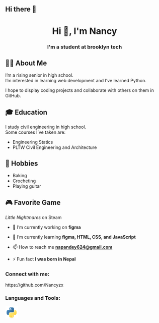 ## Hi there 👋
<h1 align="center">Hi 👋, I'm Nancy</h1>
<h3 align="center">I'm a student at brooklyn tech</h3>

## 👩‍💻 About Me

I’m a rising senior in high school.  
I’m interested in learning web development and I’ve learned Python.

I hope to display coding projects and collaborate with others on them in GitHub.

## 🎓 Education

I study civil engineering in high school.  
Some courses I’ve taken are:

- Engineering Statics  
- PLTW Civil Engineering and Architecture

## 🎨 Hobbies

- Baking  
- Crocheting  
- Playing guitar

## 🎮 Favorite Game

*Little Nightmares* on Steam


- 🔭 I’m currently working on **figma**

- 🌱 I’m currently learning **figma, HTML, CSS, and JavaScript**

- 📫 How to reach me **napandey624@gmail.com**

- ⚡ Fun fact **I was born in Nepal**

<h3 align="left">Connect with me:</h3>https://github.com/Nancyzx 
<p align="left">
</p>

<h3 align="left">Languages and Tools:</h3>
<p align="left"> <a href="https://www.python.org" target="_blank" rel="noreferrer"> <img src="https://raw.githubusercontent.com/devicons/devicon/master/icons/python/python-original.svg" alt="python" width="40" height="40"/> </a> </p>


<!--
**Nancyzx/Nancyzx** is a ✨ _special_ ✨ repository because its `README.md` (this file) appears on your GitHub profile.
